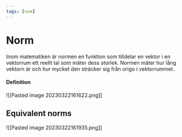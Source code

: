 ```yaml
---
tags: [num]
---
```

# Norm
Inom matematiken är normen en funktion som tilldelar en vektor i en vektorrum ett reellt tal som mäter dess storlek. Normen mäter hur lång vektorn är och hur mycket den sträcker sig från origo i vektorrummet.

#### Definition
![[Pasted image 20230322161622.png]]

## Equivalent norms
![[Pasted image 20230322161935.png]]

